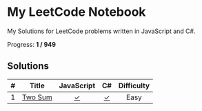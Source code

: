 # My LeetCode Notebook

My Solutions for LeetCode problems written in JavaScript and C#.

Progress: **1 / 949**

## Solutions
| # | Title | JavaScript | C# |  Difficulty |
| :-------------: | :-------------: | :-------------: | :-------------: | :-------------: |
| 1 | [Two Sum](https://leetcode.com/problems/two-sum/) | [✓](JavaScript/TwoSum.js) | [✓]() | Easy |

